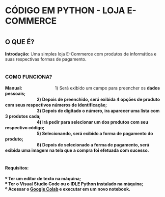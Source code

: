 # CÓDIGO EM PYTHON - LOJA E-COMMERCE

# <h2>O QUE É?
<strong>Introdução:</strong> Uma simples loja E-Commerce com produtos de informática e suas respectivas formas de pagamento. <br>
</h2>

# <h3>COMO FUNCIONA?
<strong>Manual:</strong>
ㅤㅤㅤㅤㅤㅤㅤㅤ1) Será exibido um campo para preencher os <strong>dados pessoais<strong/>; <br>
ㅤㅤㅤㅤㅤㅤㅤㅤ2) Depois de preenchido, será exibida 4 opções de produto com seus respectivos números de identificação; <br>
ㅤㅤㅤㅤㅤㅤㅤㅤ3) Depois de digitado o número, ira aparecer uma lista com 3 produtos cada; <br>
ㅤㅤㅤㅤㅤㅤㅤㅤ4) Irá pedir para selecionar um dos produtos com seu respectivo código; <br>
ㅤㅤㅤㅤㅤㅤㅤㅤ5) Selecionando, será exibido a forma de pagamento do produto; <br>
ㅤㅤㅤㅤㅤㅤㅤㅤ6) Depois de selecionado a forma de pagamento, será exibida uma imagem na tela que a compra foi efetuada com sucesso. <br>
</h3>

# <h4>Requisitos:
º Ter um editor de texto na máquina; <br>
º Ter o Visual Studio Code ou o IDLE Python instalado na máquina; <br>
º Acessar o <strong><a href="https://colab.research.google.com/">Google Colab</a></strong> e executar em um novo notebook. </h4>
